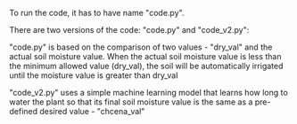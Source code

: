 To run the code, it has to have name "code.py". 


There are two versions of the code: "code.py" and "code_v2.py":


"code.py" is based on the comparison of two values ​​- "dry_val" and the actual soil moisture value. When the actual soil moisture value is less than the minimum allowed value (dry_val), the soil will be automatically irrigated until the moisture value is greater than dry_val

"code_v2.py" uses a simple machine learning model that learns how long to water the plant so that its final soil moisture value is the same as a pre-defined desired value - "chcena_val"
